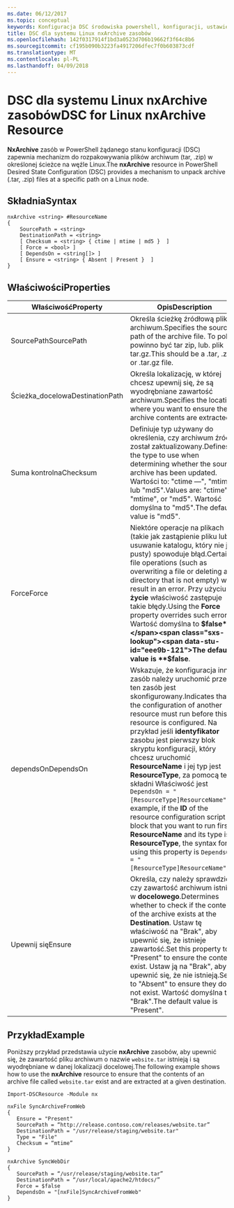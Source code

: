 ```yaml
---
ms.date: 06/12/2017
ms.topic: conceptual
keywords: Konfiguracja DSC środowiska powershell, konfiguracji, ustawienia
title: DSC dla systemu Linux nxArchive zasobów
ms.openlocfilehash: 142f0317914f1bd3a0523d706b19662f3f64c8b6
ms.sourcegitcommit: cf195b090b3223fa4917206dfec7f0b603873cdf
ms.translationtype: MT
ms.contentlocale: pl-PL
ms.lasthandoff: 04/09/2018
---
```

# <a name="dsc-for-linux-nxarchive-resource"></a><span data-ttu-id="eee9b-103">DSC dla systemu Linux nxArchive zasobów</span><span class="sxs-lookup"><span data-stu-id="eee9b-103">DSC for Linux nxArchive Resource</span></span>

<span data-ttu-id="eee9b-104">**NxArchive** zasób w PowerShell żądanego stanu konfiguracji (DSC) zapewnia mechanizm do rozpakowywania plików archiwum (tar, .zip) w określonej ścieżce na węźle Linux.</span><span class="sxs-lookup"><span data-stu-id="eee9b-104">The **nxArchive** resource in PowerShell Desired State Configuration (DSC) provides a mechanism to unpack archive (.tar, .zip) files at a specific path on a Linux node.</span></span>

## <a name="syntax"></a><span data-ttu-id="eee9b-105">Składnia</span><span class="sxs-lookup"><span data-stu-id="eee9b-105">Syntax</span></span>

```
nxArchive <string> #ResourceName
{
    SourcePath = <string>
    DestinationPath = <string>
    [ Checksum = <string> { ctime | mtime | md5 }  ]
    [ Force = <bool> ]
    [ DependsOn = <string[]> ]
    [ Ensure = <string> { Absent | Present }  ]
}
```

## <a name="properties"></a><span data-ttu-id="eee9b-106">Właściwości</span><span class="sxs-lookup"><span data-stu-id="eee9b-106">Properties</span></span>

|  <span data-ttu-id="eee9b-107">Właściwość</span><span class="sxs-lookup"><span data-stu-id="eee9b-107">Property</span></span> |  <span data-ttu-id="eee9b-108">Opis</span><span class="sxs-lookup"><span data-stu-id="eee9b-108">Description</span></span> |
|---|---|
| <span data-ttu-id="eee9b-109">SourcePath</span><span class="sxs-lookup"><span data-stu-id="eee9b-109">SourcePath</span></span>| <span data-ttu-id="eee9b-110">Określa ścieżkę źródłową pliku archiwum.</span><span class="sxs-lookup"><span data-stu-id="eee9b-110">Specifies the source path of the archive file.</span></span> <span data-ttu-id="eee9b-111">To pole powinno być tar zip, lub. plik tar.gz.</span><span class="sxs-lookup"><span data-stu-id="eee9b-111">This should be a .tar, .zip, or .tar.gz file.</span></span> |
| <span data-ttu-id="eee9b-112">Ścieżka_docelowa</span><span class="sxs-lookup"><span data-stu-id="eee9b-112">DestinationPath</span></span>| <span data-ttu-id="eee9b-113">Określa lokalizację, w której chcesz upewnij się, że są wyodrębniane zawartość archiwum.</span><span class="sxs-lookup"><span data-stu-id="eee9b-113">Specifies the location where you want to ensure the archive contents are extracted.</span></span>|
| <span data-ttu-id="eee9b-114">Suma kontrolna</span><span class="sxs-lookup"><span data-stu-id="eee9b-114">Checksum</span></span>| <span data-ttu-id="eee9b-115">Definiuje typ używany do określenia, czy archiwum źródła został zaktualizowany.</span><span class="sxs-lookup"><span data-stu-id="eee9b-115">Defines the type to use when determining whether the source archive has been updated.</span></span> <span data-ttu-id="eee9b-116">Wartości to: "ctime —", "mtime" lub "md5".</span><span class="sxs-lookup"><span data-stu-id="eee9b-116">Values are: "ctime", "mtime", or "md5".</span></span> <span data-ttu-id="eee9b-117">Wartość domyślna to "md5".</span><span class="sxs-lookup"><span data-stu-id="eee9b-117">The default value is "md5".</span></span>|
| <span data-ttu-id="eee9b-118">Force</span><span class="sxs-lookup"><span data-stu-id="eee9b-118">Force</span></span>| <span data-ttu-id="eee9b-119">Niektóre operacje na plikach (takie jak zastąpienie pliku lub usuwanie katalogu, który nie jest pusty) spowoduje błąd.</span><span class="sxs-lookup"><span data-stu-id="eee9b-119">Certain file operations (such as overwriting a file or deleting a directory that is not empty) will result in an error.</span></span> <span data-ttu-id="eee9b-120">Przy użyciu **życie** właściwość zastępuje takie błędy.</span><span class="sxs-lookup"><span data-stu-id="eee9b-120">Using the **Force** property overrides such errors.</span></span> <span data-ttu-id="eee9b-121">Wartość domyślna to **$false**.</span><span class="sxs-lookup"><span data-stu-id="eee9b-121">The default value is **$false**.</span></span>|
| <span data-ttu-id="eee9b-122">dependsOn</span><span class="sxs-lookup"><span data-stu-id="eee9b-122">DependsOn</span></span> | <span data-ttu-id="eee9b-123">Wskazuje, że konfiguracja inny zasób należy uruchomić przed ten zasób jest skonfigurowany.</span><span class="sxs-lookup"><span data-stu-id="eee9b-123">Indicates that the configuration of another resource must run before this resource is configured.</span></span> <span data-ttu-id="eee9b-124">Na przykład jeśli **identyfikator** zasobu jest pierwszy blok skryptu konfiguracji, który chcesz uruchomić **ResourceName** i jej typ jest **ResourceType**, za pomocą tej składni Właściwość jest `DependsOn = "[ResourceType]ResourceName"`.</span><span class="sxs-lookup"><span data-stu-id="eee9b-124">For example, if the **ID** of the resource configuration script block that you want to run first is **ResourceName** and its type is **ResourceType**, the syntax for using this property is `DependsOn = "[ResourceType]ResourceName"`.</span></span>|
| <span data-ttu-id="eee9b-125">Upewnij się</span><span class="sxs-lookup"><span data-stu-id="eee9b-125">Ensure</span></span>| <span data-ttu-id="eee9b-126">Określa, czy należy sprawdzić, czy zawartość archiwum istnieje w **docelowego**.</span><span class="sxs-lookup"><span data-stu-id="eee9b-126">Determines whether to check if the content of the archive exists at the **Destination**.</span></span> <span data-ttu-id="eee9b-127">Ustaw tę właściwość na "Brak", aby upewnić się, że istnieje zawartość.</span><span class="sxs-lookup"><span data-stu-id="eee9b-127">Set this property to "Present" to ensure the contents exist.</span></span> <span data-ttu-id="eee9b-128">Ustaw ją na "Brak", aby upewnić się, że nie istnieją.</span><span class="sxs-lookup"><span data-stu-id="eee9b-128">Set it to "Absent" to ensure they do not exist.</span></span> <span data-ttu-id="eee9b-129">Wartość domyślna to "Brak".</span><span class="sxs-lookup"><span data-stu-id="eee9b-129">The default value is "Present".</span></span>|

## <a name="example"></a><span data-ttu-id="eee9b-130">Przykład</span><span class="sxs-lookup"><span data-stu-id="eee9b-130">Example</span></span>

<span data-ttu-id="eee9b-131">Poniższy przykład przedstawia użycie **nxArchive** zasobów, aby upewnić się, że zawartość pliku archiwum o nazwie `website.tar` istnieją i są wyodrębniane w danej lokalizacji docelowej.</span><span class="sxs-lookup"><span data-stu-id="eee9b-131">The following example shows how to use the **nxArchive** resource to ensure that the contents of an archive file called `website.tar` exist and are extracted at a given destination.</span></span>

```
Import-DSCResource -Module nx

nxFile SyncArchiveFromWeb
{
   Ensure = "Present"
   SourcePath = “http://release.contoso.com/releases/website.tar”
   DestinationPath = "/usr/release/staging/website.tar"
   Type = "File"
   Checksum = “mtime”
}

nxArchive SyncWebDir
{
   SourcePath = “/usr/release/staging/website.tar”
   DestinationPath = “/usr/local/apache2/htdocs/”
   Force = $false
   DependsOn = "[nxFile]SyncArchiveFromWeb"
}
```